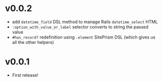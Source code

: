 # v0.0.2

* add `datetime_field` DSL method to manage Rails `datetime_select` HTML
* `:option_with_value_or_label` selector converts to string the passed value
* `#has_record?` redefinition using `.element` SitePrism DSL (which gives us all the other helpers)

# v0.0.1

* First release!

